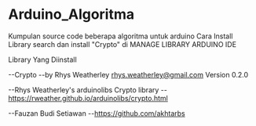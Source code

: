 # Arduino_Algoritma
Kumpulan source code beberapa algoritma untuk arduino
Cara Install Library 
search dan install "Crypto" di MANAGE LIBRARY ARDUINO IDE 

Library Yang Diinstall

--Crypto
--by Rhys Weatherley rhys.weatherley@gmail.com Version 0.2.0

--Rhys Weatherley's arduinolibs Crypto library
--https://rweather.github.io/arduinolibs/crypto.html

--Fauzan Budi Setiawan
--https://github.com/akhtarbs
